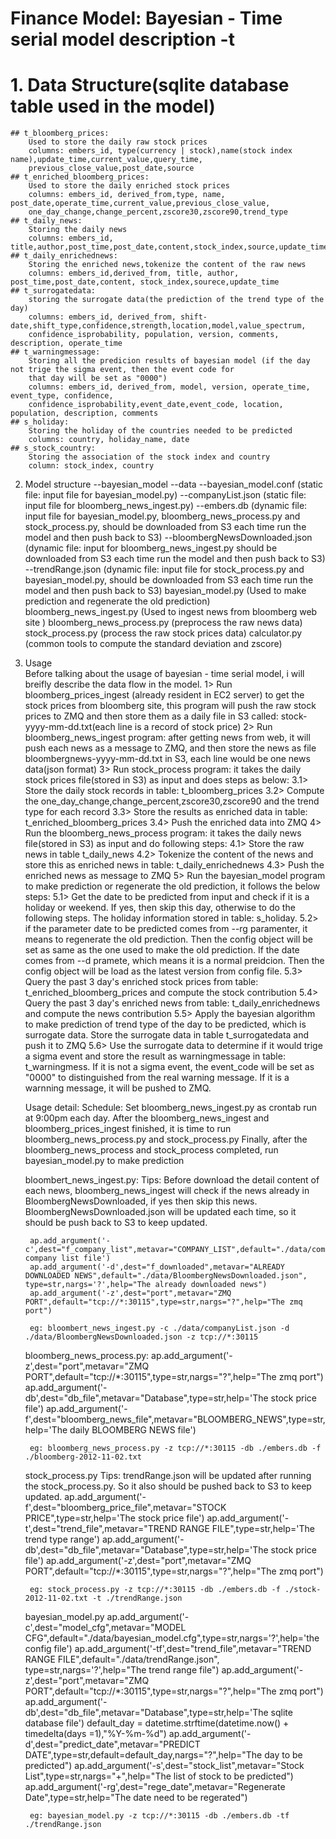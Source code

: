 # Finance Model: Bayesian - Time serial model description -t
# 1. Data Structure(sqlite database table used in the model)
	## t_bloomberg_prices: 
		Used to store the daily raw stock prices
		columns: embers_id, type(currency | stock),name(stock index name),update_time,current_value,query_time,
		previous_close_value,post_date,source
	## t_enriched_bloomberg_prices:
		Used to store the daily enriched stock prices
		columns: embers_id, derived_from,type, name, post_date,operate_time,current_value,previous_close_value,
		one_day_change,change_percent,zscore30,zscore90,trend_type
	## t_daily_news:
		Storing the daily news
		columns: embers_id, title,author,post_time,post_date,content,stock_index,source,update_time,url
	## t_daily_enrichednews:
		Storing the enriched news,tokenize the content of the raw news
		columns: embers_id,derived_from, title, author, post_time,post_date,content, stock_index,sourece,update_time
	## t_surrogatedata:
		storing the surrogate data(the prediction of the trend type of the day)
		columns: embers_id, derived_from, shift-date,shift_type,confidence,strength,location,model,value_spectrum,
		confidence_isprobability, population, version, comments, description, operate_time
	## t_warningmessage:
		Storing all the predicion results of bayesian model (if the day not trige the sigma event, then the event code for
		that day will be set as "0000")
		columns: embers_id, derived_from, model, version, operate_time, event_type, confidence,
		confidence_isprobability,event_date,event_code, location, population, description, comments
	## s_holiday:
		Storing the holiday of the countries needed to be predicted
		columns: country, holiday_name, date
	## s_stock_country:
		Storing the association of the stock index and country
		column: stock_index, country


2. Model structure
	--bayesian_model
		--data
			--bayesian_model.conf (static file: input file for bayesian_model.py)
			--companyList.json (static file: input file for bloomberg_news_ingest.py)
			--embers.db (dynamic file: input file for bayesian_model.py, bloomberg_news_process.py and stock_process.py, should be downloaded from S3 each time run the model and then push back to S3)
			--bloombergNewsDownloaded.json (dynamic file: input for bloomberg_news_ingest.py should be downloaded from S3 each time run the model and then push back to S3)
			--trendRange.json (dynamic file: input file for stock_process.py and bayesian_model.py, should be downloaded from S3 each time run the model and then push back to S3)
		bayesian_model.py  (Used to make prediction and regenerate the old prediction)
		bloomberg_news_ingest.py (Used to ingest news from bloomberg web site )
		bloomberg_news_process.py (preprocess the raw news data)
		stock_process.py (process the raw stock prices data)
		calculator.py (common tools to compute the standard deviation and zscore)

3. Usage	
	Before talking about the usage of bayesian - time serial model, i will breifly describe the data flow
	in the model.
	1> Run bloomberg_prices_ingest (already resident in EC2 server) to get the stock prices from bloomberg site, this program 
	will push the raw stock prices to ZMQ and then store them as a daily file in S3 called: stock-yyyy-mm-dd.txt(each line is a record of stock price)
	2> Run bloomberg_news_ingest program: after getting news from web, it will push each news as a message to ZMQ, and then store the news
	as file bloombergnews-yyyy-mm-dd.txt in S3, each line would be one news data(json format)
	3> Run stock_process program: it takes the daily stock prices file(stored in S3) as input and does steps as below:
		3.1> Store the daily stock records in table: t_bloomberg_prices
		3.2> Compute the one_day_change,change_percent,zscore30,zscore90 and the trend type for each record
		3.3> Store the results as enriched data in table: t_enriched_bloomberg_prices
		3.4> Push the enriched data into ZMQ
	4> Run the bloomberg_news_process program: it takes the daily news file(stored in S3) as input and do following steps:
		4.1> Store the raw news in table t_daily_news
		4.2> Tokenize the content of the news and store this as enriched news in table: t_daily_enrichednews
		4.3> Push the enriched news as message to ZMQ
	5> Run the bayesian_model program to make prediction or regenerate the old prediction, it follows the below steps:
		5.1> Get the date to be predicted from input and check if it is a holiday or weekend. If yes, then skip this day, otherwise to do the following steps.
		The holiday information stored in table: s_holiday.
		5.2> if the parameter date to be predicted comes from --rg paramenter, it means to regenerate the old prediction. Then 
		the config object will be set as same as the one used to make the old prediction. If the date comes from --d pramete, which means it is a normal preidcion. Then
		the config object will be load as the latest version from config file.
		5.3> Query the past 3 day's enriched stock prices from table: t_enriched_bloomberg_prices and compute the stock contribution
		5.4> Query the past 3 day's enriched news from table: t_daily_enrichednews and compute the news contribution
		5.5> Apply the bayesian algorithm to make prediction of trend type of the day to be predicted, which is surrogate data. Store the surrogate data in table t_surrogatedata
		and push it to ZMQ
		5.6> Use the surrogate data to determine if it would trige a sigma event and store the result as warningmessage in table: t_warningmess. If it is not a sigma event, the event_code
		will be set as "0000" to distinguished from the real warning message. If it is a warnning message, it will be pushed to ZMQ.
	
	Usage detail:
	Schedule:
		Set bloomberg_news_ingest.py as crontab run at 9:00pm each day. 
		After the bloomberg_news_ingest and bloomberg_prices_ingest finished, it is time to run bloomberg_news_process.py and stock_process.py
		Finally, after the bloomberg_news_process and stock_process completed, run bayesian_model.py to make prediction
		
	bloombert_news_ingest.py: 
		Tips: Before download the detail content of each news, bloomberg_news_ingest will check if the news already in BloombergNewsDownloaded, if yes then skip
		this news. BloombergNewsDownloaded.json will be updated each time, so it should be push back to S3 to keep updated.
		
		ap.add_argument('-c',dest="f_company_list",metavar="COMPANY_LIST",default="./data/companyList.json",type=str,nargs='?',help='the company list file')
		ap.add_argument('-d',dest="f_downloaded",metavar="ALREADY DOWNLOADED NEWS",default="./data/BloombergNewsDownloaded.json", type=str,nargs='?',help="The already downloaded news")
		ap.add_argument('-z',dest="port",metavar="ZMQ PORT",default="tcp://*:30115",type=str,nargs="?",help="The zmq port")
		
		eg: bloombert_news_ingest.py -c ./data/companyList.json -d ./data/BloombergNewsDownloaded.json -z tcp://*:30115
	
	bloomberg_news_process.py:
		ap.add_argument('-z',dest="port",metavar="ZMQ PORT",default="tcp://*:30115",type=str,nargs="?",help="The zmq port")
		ap.add_argument('-db',dest="db_file",metavar="Database",type=str,help='The stock price file')
		ap.add_argument('-f',dest="bloomberg_news_file",metavar="BLOOMBERG_NEWS",type=str,help='The daily BLOOMBERG NEWS file')
		
		eg: bloomberg_news_process.py -z tcp://*:30115 -db ./embers.db -f ./bloomberg-2012-11-02.txt
	
	stock_process.py
		Tips: trendRange.json will be updated after running the stock_process.py. So it also should be pushed back to S3 to keep updated.
		ap.add_argument('-f',dest="bloomberg_price_file",metavar="STOCK PRICE",type=str,help='The stock price file')
		ap.add_argument('-t',dest="trend_file",metavar="TREND RANGE FILE",type=str,help='The trend type range')
		ap.add_argument('-db',dest="db_file",metavar="Database",type=str,help='The stock price file')
		ap.add_argument('-z',dest="port",metavar="ZMQ PORT",default="tcp://*:30115",type=str,nargs="?",help="The zmq port")
		
		eg: stock_process.py -z tcp://*:30115 -db ./embers.db -f ./stock-2012-11-02.txt -t ./trendRange.json
	
	bayesian_model.py
		ap.add_argument('-c',dest="model_cfg",metavar="MODEL CFG",default="./data/bayesian_model.cfg",type=str,nargs='?',help='the config file')
		ap.add_argument('-tf',dest="trend_file",metavar="TREND RANGE FILE",default="./data/trendRange.json", type=str,nargs='?',help="The trend range file")
		ap.add_argument('-z',dest="port",metavar="ZMQ PORT",default="tcp://*:30115",type=str,nargs="?",help="The zmq port")
		ap.add_argument('-db',dest="db_file",metavar="Database",type=str,help='The sqlite database file')
		default_day = datetime.strftime(datetime.now() + timedelta(days =1),"%Y-%m-%d")
		ap.add_argument('-d',dest="predict_date",metavar="PREDICT DATE",type=str,default=default_day,nargs="?",help="The day to be predicted")
		ap.add_argument('-s',dest="stock_list",metavar="Stock List",type=str,nargs="+",help="The list of stock to be predicted")
		ap.add_argument('-rg',dest="rege_date",metavar="Regenerate Date",type=str,help="The date need to be regerated")
		
		eg: bayesian_model.py -z tcp://*:30115 -db ./embers.db -tf ./trendRange.json
		
